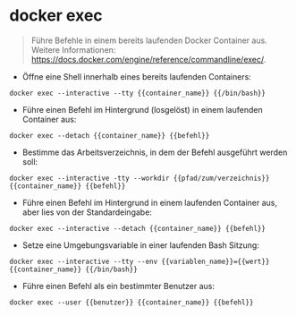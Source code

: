 # docker exec

> Führe Befehle in einem bereits laufenden Docker Container aus.
> Weitere Informationen: <https://docs.docker.com/engine/reference/commandline/exec/>.

- Öffne eine Shell innerhalb eines bereits laufenden Containers:

`docker exec --interactive --tty {{container_name}} {{/bin/bash}}`

- Führe einen Befehl im Hintergrund (losgelöst) in einem laufenden Container aus:

`docker exec --detach {{container_name}} {{befehl}}`

- Bestimme das Arbeitsverzeichnis, in dem der Befehl ausgeführt werden soll:

`docker exec --interactive -tty --workdir {{pfad/zum/verzeichnis}} {{container_name}} {{befehl}}`

- Führe einen Befehl im Hintergrund in einem laufenden Container aus, aber lies von der Standardeingabe:

`docker exec --interactive --detach {{container_name}} {{befehl}}`

- Setze eine Umgebungsvariable in einer laufenden Bash Sitzung:

`docker exec --interactive --tty --env {{variablen_name}}={{wert}} {{container_name}} {{/bin/bash}}`

- Führe einen Befehl als ein bestimmter Benutzer aus:

`docker exec --user {{benutzer}} {{container_name}} {{befehl}}`
